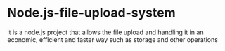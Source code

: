 # Node.js-file-upload-system
it is a node.js project that allows the file upload and handling it in an economic, efficient and faster way such as storage and other operations
